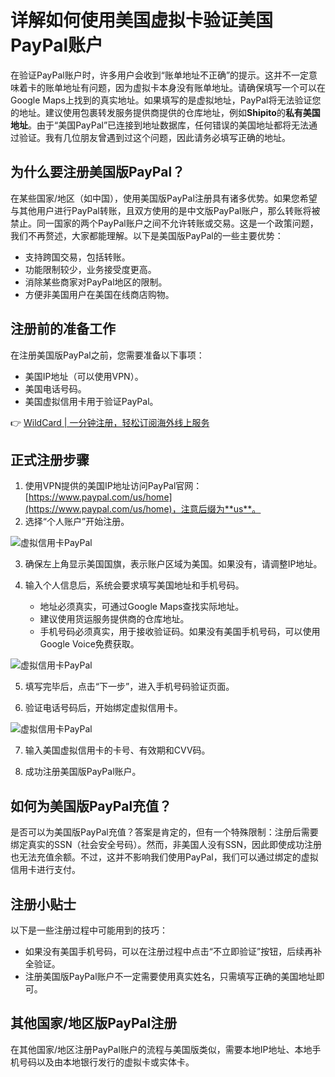 # 详解如何使用美国虚拟卡验证美国PayPal账户

在验证PayPal账户时，许多用户会收到“账单地址不正确”的提示。这并不一定意味着卡的账单地址有问题，因为虚拟卡本身没有账单地址。请确保填写一个可以在Google Maps上找到的真实地址。如果填写的是虚拟地址，PayPal将无法验证您的地址。建议使用包裹转发服务提供商提供的仓库地址，例如**Shipito**的**私有美国地址**。由于“美国PayPal”已连接到地址数据库，任何错误的美国地址都将无法通过验证。我有几位朋友曾遇到过这个问题，因此请务必填写正确的地址。

## 为什么要注册美国版PayPal？

在某些国家/地区（如中国），使用美国版PayPal注册具有诸多优势。如果您希望与其他用户进行PayPal转账，且双方使用的是中文版PayPal账户，那么转账将被禁止。同一国家的两个PayPal账户之间不允许转账或交易。这是一个政策问题，我们不再赘述，大家都能理解。以下是美国版PayPal的一些主要优势：

- 支持跨国交易，包括转账。
- 功能限制较少，业务接受度更高。
- 消除某些商家对PayPal地区的限制。
- 方便非美国用户在美国在线商店购物。

## 注册前的准备工作

在注册美国版PayPal之前，您需要准备以下事项：

- 美国IP地址（可以使用VPN）。
- 美国电话号码。
- 美国虚拟信用卡用于验证PayPal。

👉 [WildCard | 一分钟注册，轻松订阅海外线上服务](https://bbtdd.com/WildCard)

## 正式注册步骤

1. 使用VPN提供的美国IP地址访问PayPal官网：[https://www.paypal.com/us/home](https://www.paypal.com/us/home)，注意后缀为**us**。
2. 选择“个人账户”开始注册。

![虚拟信用卡PayPal](https://bbtdd.com/img/91790254.webp)

3. 确保左上角显示美国国旗，表示账户区域为美国。如果没有，请调整IP地址。
4. 输入个人信息后，系统会要求填写美国地址和手机号码。

   - 地址必须真实，可通过Google Maps查找实际地址。
   - 建议使用货运服务提供商的仓库地址。
   - 手机号码必须真实，用于接收验证码。如果没有美国手机号码，可以使用Google Voice免费获取。

![虚拟信用卡PayPal](https://bbtdd.com/img/190180022.webp)

5. 填写完毕后，点击“下一步”，进入手机号码验证页面。

6. 验证电话号码后，开始绑定虚拟信用卡。

![虚拟信用卡PayPal](https://bbtdd.com/img/6365641468944613.webp)

7. 输入美国虚拟信用卡的卡号、有效期和CVV码。

8. 成功注册美国版PayPal账户。



## 如何为美国版PayPal充值？

是否可以为美国版PayPal充值？答案是肯定的，但有一个特殊限制：注册后需要绑定真实的SSN（社会安全号码）。然而，非美国人没有SSN，因此即使成功注册也无法充值余额。不过，这并不影响我们使用PayPal，我们可以通过绑定的虚拟信用卡进行支付。

## 注册小贴士

以下是一些注册过程中可能用到的技巧：

- 如果没有美国手机号码，可以在注册过程中点击“不立即验证”按钮，后续再补全验证。
- 注册美国版PayPal账户不一定需要使用真实姓名，只需填写正确的美国地址即可。

## 其他国家/地区版PayPal注册

在其他国家/地区注册PayPal账户的流程与美国版类似，需要本地IP地址、本地手机号码以及由本地银行发行的虚拟卡或实体卡。